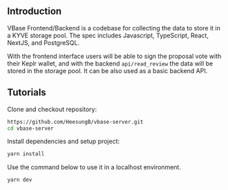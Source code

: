 ## Introduction

VBase Frontend/Backend is a codebase for collecting the data to store it in a KYVE storage pool. The spec includes Javascript, TypeScript, React, NextJS, and PostgreSQL. 

With the frontend interface users will be able to sign the proposal vote with their Keplr wallet, and with the backend `api/read_review` the data will be stored in the storage pool. It can be also used as a basic backend API. 

## Tutorials

Clone and checkout repository:

```bash
https://github.com/HeesungB/vbase-server.git
cd vbase-server
```

Install dependencies and setup project:

```bash
yarn install
```

Use the command below to use it in a localhost environment. 

```bash
yarn dev
```
